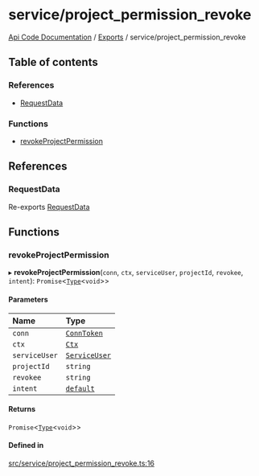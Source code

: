 # service/project\_permission\_revoke
 
[Api Code Documentation](../README.md) / [Exports](../modules.md) / service/project\_permission\_revoke

## Table of contents

### References

- [RequestData](service_project_permission_revoke.md#requestdata)

### Functions

- [revokeProjectPermission](service_project_permission_revoke.md#revokeprojectpermission)

## References

### RequestData

Re-exports [RequestData](../interfaces/service_domain_workflow_project_create.RequestData.md)

## Functions

### revokeProjectPermission

▸ **revokeProjectPermission**(`conn`, `ctx`, `serviceUser`, `projectId`, `revokee`, `intent`): `Promise`<[`Type`](result.md#type)<`void`\>\>

#### Parameters

| Name | Type |
| :------ | :------ |
| `conn` | [`ConnToken`](service_conn.md#conntoken) |
| `ctx` | [`Ctx`](../interfaces/lib_ctx.Ctx.md) |
| `serviceUser` | [`ServiceUser`](../interfaces/service_domain_organization_service_user.ServiceUser.md) |
| `projectId` | `string` |
| `revokee` | `string` |
| `intent` | [`default`](authz_intents.md#default) |

#### Returns

`Promise`<[`Type`](result.md#type)<`void`\>\>

#### Defined in

[src/service/project_permission_revoke.ts:16](https://github.com/openkfw/TruBudget/blob/a06c11b/api/src/service/project_permission_revoke.ts#L16)
